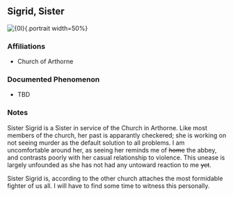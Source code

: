 ## Sigrid, Sister
![{0l}](../blank.png){.portrait width=50%}

### Affiliations
- Church of Arthorne

### Documented Phenomenon
- TBD

### Notes
Sister Sigrid is a Sister in service of the Church in Arthorne. Like most members of the church, her past is apparantly checkered; she is working on not seeing murder as the default solution to all problems. I am uncomfortable around her, as seeing her reminds me of ~~home~~ the abbey, and contrasts poorly with her casual relationship to violence. This unease is largely unfounded as she has not had any untoward reaction to me ~~yet~~.

Sister Sigrid is, according to the other church attaches the most formidable fighter of us all. I will have to find some time to witness this personally.
